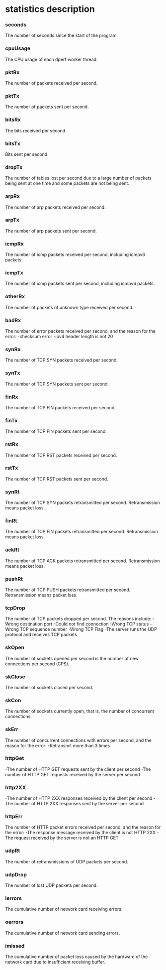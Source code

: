 # statistics description

### seconds
The number of seconds since the start of the program.

### cpuUsage
The CPU usage of each dperf worker thread.

### pktRx
The number of packets received per second.

### pktTx
The number of packets sent per second.

### bitsRx
The bits received per second.

### bitsTx
Bits sent per second.

### dropTx
The number of tables lost per second due to a large number of packets being sent at one time and some packets are not being sent.

### arpRx
The number of arp packets received per second.

### arpTx
The number of arp packets sent per second.

### icmpRx
The number of icmp packets received per second, including icmpv6 packets.

### icmpTx
The number of icmp packets sent per second, including icmpv6 packets.

### otherRx
The number of packets of unknown type received per second.

### badRx
The number of error packets received per second, and the reason for the error:
-checksum error
-ipv4 header length is not 20

### synRx
The number of TCP SYN packets received per second.

### synTx
The number of TCP SYN packets sent per second.

### finRx
The number of TCP FIN packets received per second.

### finTx
The number of TCP FIN packets sent per second.

### rstRx
The number of TCP RST packets received per second.

### rstTx
The number of TCP RST packets sent per second.

### synRt
The number of TCP SYN packets retransmitted per second. Retransmission means packet loss.

### finRt
The number of TCP FIN packets retransmitted per second. Retransmission means packet loss.

### ackRt
The number of TCP ACK packets retransmitted per second. Retransmission means packet loss.

### pushRt
The number of TCP PUSH packets retransmitted per second. Retransmission means packet loss.

### tcpDrop
The number of TCP packets dropped per second. The reasons include:
-Wrong destination port
-Could not find connection
-Wrong TCP status
-Wrong TCP sequence number
-Wrong TCP Flag
-The server runs the UDP protocol and receives TCP packets

### skOpen
The number of sockets opened per second is the number of new connections per second (CPS).

### skClose
The number of sockets closed per second.

### skCon
The number of sockets currently open, that is, the number of concurrent connections.

### skErr
The number of concurrent connections with errors per second, and the reason for the error:
-Retransmit more than 3 times

### httpGet
-The number of HTTP GET requests sent by the client per second
-The number of HTTP GET requests received by the server per second

### http2XX
-The number of HTTP 2XX responses received by the client per second
-The number of HTTP 2XX responses sent by the server per second

### httpErr
The number of HTTP packet errors received per second, and the reason for the error:
-The response message received by the client is not HTTP 2XX
-The request received by the server is not an HTTP GET

### udpRt
The number of retransmissions of UDP packets per second.

### udpDrop
The number of lost UDP packets per second.

### ierrors
The cumulative number of network card receiving errors.

### oerrors
The cumulative number of network card sending errors.

### imissed
The cumulative number of packet loss caused by the hardware of the network card due to insufficient receiving buffer.
